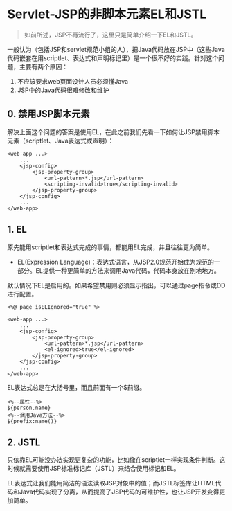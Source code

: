 ﻿# Servlet-JSP的非脚本元素EL和JSTL

> 如前所述，JSP不再流行了，这里只是简单介绍一下EL和JSTL。

一般认为（包括JSP和servlet规范小组的人），把Java代码放在JSP中（这些Java代码嵌套在用scriptlet、表达式和声明标记里）是一个很不好的实践。针对这个问题，主要有两个原因：

1. 不应该要求web页面设计人员必须懂Java
2. JSP中的Java代码很难修改和维护

## 0. 禁用JSP脚本元素

解决上面这个问题的答案是使用EL，在此之前我们先看一下如何让JSP禁用脚本元素（scriptlet、Java表达式或声明）：

```
<web-app ...>
    ...
    <jsp-config>
        <jsp-property-group>
            <url-pattern>*.jsp</url-pattern>
            <scripting-invalid>true</scripting-invalid>
        </jsp-property-group>
    </jsp-config>
    ...
</web-app>
```

## 1. EL

原先能用scriptlet和表达式完成的事情，都能用EL完成，并且往往更为简单。

* EL(Expression Language)：表达式语言，从JSP2.0规范开始成为规范的一部分。EL提供一种更简单的方法来调用Java代码，代码本身放在别地地方。 

默认情况下EL是启用的。如果希望禁用则必须显示指出，可以通过page指令或DD进行配置。

```
<%@ page isELIgnored="true" %>
```

```
<web-app ...>
    ...
    <jsp-config>
        <jsp-property-group>
            <url-pattern>*.jsp</url-pattern>
            <el-ignored>true</el-ignored>
        </jsp-property-group>
    </jsp-config>
    ...
</web-app>
```

EL表达式总是在大括号里，而且前面有一个$前缀。

```
<%--属性--%>
${person.name}
<%--调用Java方法--%>
${prefix:name()}
```

## 2. JSTL

只依靠EL可能没办法实现更复杂的功能，比如像在scriptlet一样实现条件判断。这时候就需要使用JSP标准标记库（JSTL）来结合使用标记和EL。

EL表达式让我们能用简洁的语法读取JSP对象中的值；而JSTL标签库让HTML代码和Java代码实现了分离，从而提高了JSP代码的可维护性，也让JSP开发变得更加简单。

